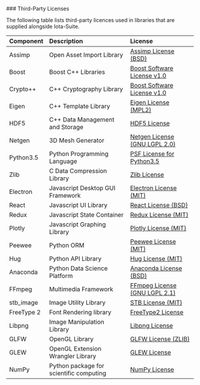 [](zlib.md)### Third-Party Licenses

The following table lists third-party licences used in libraries that are supplied alongside Iota-Suite.

| Component | Description | License |
| :--- | :--- | :--- |
| Assimp | Open Asset Import Library | [Assimp License \(BSD\)](/assimp.md) |
| Boost | Boost C++ Libraries | [Boost Software License v1.0](/boost.md) |
| Crypto++ | C++ Cryptography Library | [Boost Software License v1.0](/boost.md) |
| Eigen | C++ Template Library | [Eigen License \(MPL2\)](/mpl2.md) |
| HDF5 | C++ Data Management and Storage | [HDF5 License](/hdf5.md) |
| Netgen | 3D Mesh Generator | [Netgen License \(GNU LGPL 2.0\)](/netgen.md) |
| Python3.5 | Python Programming Language | [PSF License for Python3.5](/python.md) |
| Zlib | C Data Compression Library | [Zlib License](/zlib.md) |
| Electron | Javascript Desktop GUI Framework | [Electron License \(MIT\)](/electron.md) |
| React | Javascript UI Library | [React License \(BSD\)](/react.md) |
| Redux | Javascript State Container | [Redux License \(MIT\)](/redux.md) |
| Plotly | Javascript Graphing Library | [Plotly License \(MIT\)](/plotly.md) |
| Peewee | Python ORM | [Peewee License \(MIT\)](/peewee.md) |
| Hug | Python API Library | [Hug License \(MIT\)](/hug.md) |
| Anaconda | Python Data Science Platform | [Anaconda License \(BSD\)](/anaconda.md) |
| FFmpeg | Multimedia Framework | [FFmpeg License \(GNU LGPL 2.1\)](/ffmpeg.md) |
| stb\_image | Image Utility Library | [STB License \(MIT\)](/stb_licence.md) |
| FreeType 2 | Font Rendering library | [FreeType2 License](/freetype2.md) |
| Libpng | Image Manipulation Library | [Libpng License](/libpng.md) |
| GLFW | OpenGL Library | [GLFW License \(ZLIB\)](/glfw.md) |
| GLEW | OpenGL Extension Wrangler Library | [GLEW License](/glew.md) |
| NumPy | Python package for scientific computing | [NumPy License](/numpy.md)|



